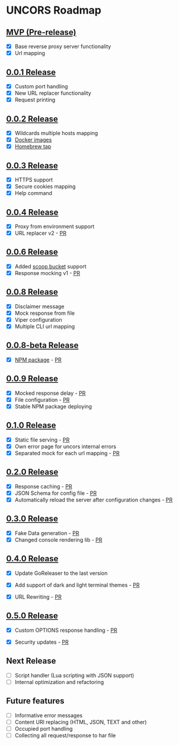 # UNCORS Roadmap

## [MVP (Pre-release)](https://github.com/evg4b/uncors/releases/tag/v0.0.0)

- [X] Base reverse proxy server functionality
- [X] Url mapping

## [0.0.1 Release](https://github.com/evg4b/uncors/releases/tag/v0.0.1)

- [X] Custom port handling
- [X] New URL replacer functionality
- [X] Request printing

## [0.0.2 Release](https://github.com/evg4b/uncors/releases/tag/v0.0.2)

- [X] Wildcards multiple hosts mapping
- [X] [Docker images](https://hub.docker.com/r/evg4b/uncors)
- [X] [Homebrew tap](https://github.com/evg4b/homebrew-tap)

## [0.0.3 Release](https://github.com/evg4b/uncors/releases/tag/v0.0.3)

- [X] HTTPS support
- [X] Secure cookies mapping
- [X] Help command

## [0.0.4 Release](https://github.com/evg4b/uncors/releases/tag/v0.0.4)

- [X] Proxy from environment support
- [X] URL replacer v2 - [PR](https://github.com/evg4b/uncors/pull/2)

## [0.0.6 Release](https://github.com/evg4b/uncors/releases/tag/v0.0.6)

- [X] Added [scoop bucket](https://github.com/evg4b/scoop-bucket) support
- [X] Response mocking v1 - [PR](https://github.com/evg4b/uncors/pull/3)

## [0.0.8 Release](https://github.com/evg4b/uncors/releases/tag/v0.0.8)

- [X] Disclaimer message
- [X] Mock response from file
- [X] Viper configuration
- [X] Multiple CLI url mapping

## [0.0.8-beta Release](https://github.com/evg4b/uncors/releases/tag/v0.0.8-beta)

- [X] [NPM package](https://www.npmjs.com/package/uncors) - [PR](https://github.com/evg4b/uncors/pull/8)

## [0.0.9 Release](https://github.com/evg4b/uncors/releases/tag/v0.0.9)

- [X] Mocked response delay - [PR](https://github.com/evg4b/uncors/pull/11)
- [X] File configuration - [PR](https://github.com/evg4b/uncors/pull/9)
- [X] Stable NPM package deploying

## [0.1.0 Release](https://github.com/evg4b/uncors/releases/tag/v0.1.0)

- [X] Static file serving - [PR](https://github.com/evg4b/uncors/pull/15)
- [X] Own error page for uncors internal errors
- [X] Separated mock for each url mapping - [PR](https://github.com/evg4b/uncors/pull/16)

## [0.2.0 Release](https://github.com/evg4b/uncors/releases/tag/v0.2.0)

- [X] Response caching - [PR](https://github.com/evg4b/uncors/pull/17)
- [X] JSON Schema for config file - [PR](https://github.com/evg4b/uncors/pull/19)
- [X] Automatically reload the server after configuration changes - [PR](https://github.com/evg4b/uncors/pull/22)

## [0.3.0 Release](https://github.com/evg4b/uncors/releases/tag/v0.3.0)
- [X] Fake Data generation - [PR](https://github.com/evg4b/uncors/pull/33)
- [X] Changed console rendering lib - [PR](https://github.com/evg4b/uncors/pull/29)

## [0.4.0 Release](https://github.com/evg4b/uncors/releases/tag/v0.4.0)
- [X] Update GoReleaser to the last version
- [X] Add support of dark and light terminal themes - [PR](https://github.com/evg4b/uncors/pull/36)
- [X] URL Rewriting - [PR](https://github.com/evg4b/uncors/pull/41)


## [0.5.0 Release](https://github.com/evg4b/uncors/releases/tag/v0.5.0)
- [X] Custom OPTIONS response handling - [PR](https://github.com/evg4b/uncors/pull/44)
- [X] Security updates - [PR](https://github.com/evg4b/uncors/pull/45)


## Next Release
- [ ] Script handler (Lua scripting with JSON support)
- [ ] Internal optimization and refactoring

## Future features
- [ ] Informative error messages
- [ ] Content URl replacing (HTML, JSON, TEXT and other)
- [ ] Occupied port handling
- [ ] Collecting all request/response to har file
